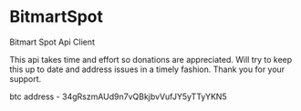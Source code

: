 # BitmartSpot
 Bitmart Spot Api Client
 
 This api takes time and effort so donations are appreciated. Will try to keep this up to date and address issues in a timely fashion. Thank you for your support.
 
 btc address - 34gRszmAUd9n7vQBkjbvVufJY5yTTyYKN5
